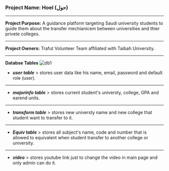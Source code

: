 ### Project Name: Hoel (حول)
*******************************
**Project Purpose:** A guidance platform targeting Saudi university students to guide them about the transfer mechianicem between universities and thier privete colleges.
******************************
**Project Owners:** Trafut Volunteer Team affiliated with Taibah University.
*****************************

**Databse Tables**
![db1](https://github.com/neama-ahmad/hoel/assets/96380632/6549625c-7d90-4b0c-8d23-1b1b3f37f65e)

  - ***user table*** > stores user data like his name, email, password and default role (user).
  ----------------------------------
   - ***majorinfo table*** > stores current student's universty, college, GPA and earend units.
  --------------------------------------
  - ***transform table*** > stores new universty name and new college that student want to transfer to it.
  -----------------------------------
  - ***Equiv table*** > stores all subject's name, code  and number that is allowed to equivalent when student transfer to another college or university.
  -------------------------------------
  - ***video*** > stores youtube link just to change the video in main page and only admin can do it. 
  
